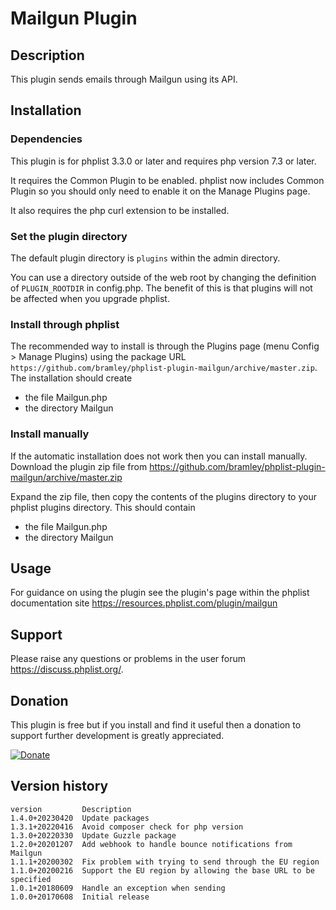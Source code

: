 # Mailgun Plugin #

## Description ##

This plugin sends emails through Mailgun using its API.

## Installation ##

### Dependencies ###

This plugin is for phplist 3.3.0 or later and requires php version 7.3 or later.

It requires the Common Plugin to be enabled. phplist now includes Common Plugin so you should only need to enable it on
the Manage Plugins page.

It also requires the php curl extension to be installed.

### Set the plugin directory ###
The default plugin directory is `plugins` within the admin directory.

You can use a directory outside of the web root by changing the definition of `PLUGIN_ROOTDIR` in config.php.
The benefit of this is that plugins will not be affected when you upgrade phplist.

### Install through phplist ###
The recommended way to install is through the Plugins page (menu Config > Manage Plugins) using the package
URL `https://github.com/bramley/phplist-plugin-mailgun/archive/master.zip`.
The installation should create

* the file Mailgun.php
* the directory Mailgun

### Install manually ###
If the automatic installation does not work then you can install manually.
Download the plugin zip file from <https://github.com/bramley/phplist-plugin-mailgun/archive/master.zip>

Expand the zip file, then copy the contents of the plugins directory to your phplist plugins directory.
This should contain

* the file Mailgun.php
* the directory Mailgun

## Usage ##

For guidance on using the plugin see the plugin's page within the phplist documentation site <https://resources.phplist.com/plugin/mailgun>

## Support ##

Please raise any questions or problems in the user forum <https://discuss.phplist.org/>.

## Donation ##

This plugin is free but if you install and find it useful then a donation to support further development is greatly appreciated.

[![Donate](https://www.paypalobjects.com/en_US/i/btn/btn_donate_LG.gif)](https://www.paypal.com/cgi-bin/webscr?cmd=_s-xclick&hosted_button_id=W5GLX53WDM7T4)

## Version history ##

    version         Description
    1.4.0+20230420  Update packages
    1.3.1+20220416  Avoid composer check for php version
    1.3.0+20220330  Update Guzzle package
    1.2.0+20201207  Add webhook to handle bounce notifications from Mailgun
    1.1.1+20200302  Fix problem with trying to send through the EU region
    1.1.0+20200216  Support the EU region by allowing the base URL to be specified
    1.0.1+20180609  Handle an exception when sending
    1.0.0+20170608  Initial release